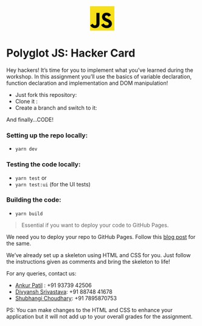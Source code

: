 <div align="center">
  <img alt="HG_LOGO" src="assets/js.png" height="64" />
</div>

# Polyglot JS: Hacker Card

Hey hackers!
It’s time for you to implement what you’ve learned during the workshop. In this assignment you’ll use the basics of variable declaration, function declaration and implementation and DOM manipulation!

- Just fork this repository: 
- Clone it :
- Create a branch and switch to it:

And finally…CODE!

### Setting up the repo locally:
- ```yarn dev```
### Testing the code locally:
- ```yarn test```
or
- ```yarn test:ui``` (for the UI tests)
### Building the code:
- ```yarn build```
> Essential if you want to deploy your code to GitHub Pages.

We need you to deploy your repo to GitHub Pages. Follow this [blog post](https://www.codecademy.com/article/f1-u3-github-pages) for the same.

We’ve already set up a skeleton using HTML and CSS for you. Just follow the instructions given as comments and bring the skeleton to life!

For any queries, contact us:
- [Ankur Patil](https://github.com/ankur12-1610) : +91 93739 42506
- [Divyansh Srivastava](https://github.com/Divyansh013): +91 88748 41678
- [Shubhangi Choudhary](https://github.com/shubhangi013): +91 7895870753

PS: You can make changes to the HTML and CSS to enhance your application but it will not add up to your overall grades for the assignment.
